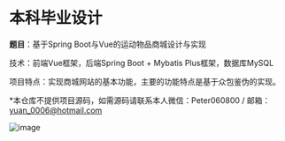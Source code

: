 # 本科毕业设计

**题目**：基于Spring Boot与Vue的运动物品商城设计与实现

技术：前端Vue框架，后端Spring Boot + Mybatis Plus框架，数据库MySQL

项目特点：实现商城网站的基本功能，主要的功能特点是基于众包鉴伪的实现。



*本仓库不提供项目源码，如需源码请联系本人微信：Peter060800 / 邮箱：yuan_0006@hotmail.com

![image](https://github.com/West-Circle/GraduationProject/assets/16064988/735423a6-9fb1-46b9-8d32-727c64bd5862)
